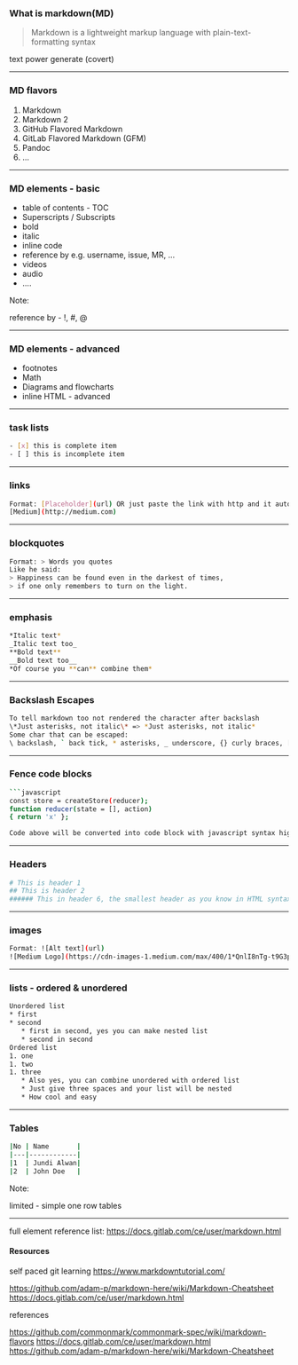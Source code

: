 ### What is markdown(MD)

> Markdown is a lightweight markup language with plain-text-formatting syntax

text power
generate (covert)

---

### MD flavors

1. Markdown
2. Markdown 2
3. GitHub Flavored Markdown
4. GitLab Flavored Markdown (GFM)
5. Pandoc
6. ...

---

### MD elements - basic

- table of contents - TOC
- Superscripts / Subscripts
- bold
- italic
- inline code
- reference by e.g. username, issue, MR, ...
- videos
- audio
- ....

Note:

reference by - !, #, @

---

### MD elements - advanced

- footnotes
- Math
- Diagrams and flowcharts
- inline HTML - advanced

---

### task lists

```bash
- [x] this is complete item
- [ ] this is incomplete item
```

---

### links

```bash
Format: [Placeholder](url) OR just paste the link with http and it automatically turns into link
[Medium](http://medium.com)
```

---

### blockquotes

```bash
Format: > Words you quotes
Like he said:
> Happiness can be found even in the darkest of times,
> if one only remembers to turn on the light.
```

---

### emphasis

```bash
*Italic text*
_Italic text too_
**Bold text**
__Bold text too__
*Of course you **can** combine them*
```

---

### Backslash Escapes

```bash
To tell markdown too not rendered the character after backslash
\*Just asterisks, not italic\* => *Just asterisks, not italic*
Some char that can be escaped:
\ backslash, ` back tick, * asterisks, _ underscore, {} curly braces, [] square brackets, () parentheses, # hash mark, + plus sign, - minus sign, . dot, ! exclamation mark
```

---

### Fence code blocks

````bash
```javascript
const store = createStore(reducer);
function reducer(state = [], action)
{ return 'x' };

Code above will be converted into code block with javascript syntax highlighting

````

---

### Headers

```bash
# This is header 1
## This is header 2
###### This in header 6, the smallest header as you know in HTML syntax as <h6>
```

---

### images

```bash
Format: ![Alt text](url)
![Medium Logo](https://cdn-images-1.medium.com/max/400/1*QnlI8nTg-t9G3pLrxbX9-w.png)
```

---

### lists - ordered & unordered

```bash
Unordered list
* first
* second
   * first in second, yes you can make nested list
   * second in second
Ordered list
1. one
1. two
1. three
   * Also yes, you can combine unordered with ordered list
   * Just give three spaces and your list will be nested
   * How cool and easy
```

---

### Tables

```bash
|No | Name       |
|---|------------|
|1  | Jundi Alwan|
|2  | John Doe   |
```

Note:

limited - simple one row tables

---

full element reference list:
https://docs.gitlab.com/ce/user/markdown.html

#### Resources

self paced git learning
https://www.markdowntutorial.com/

https://github.com/adam-p/markdown-here/wiki/Markdown-Cheatsheet
https://docs.gitlab.com/ce/user/markdown.html

references

https://github.com/commonmark/commonmark-spec/wiki/markdown-flavors
https://docs.gitlab.com/ce/user/markdown.html
https://github.com/adam-p/markdown-here/wiki/Markdown-Cheatsheet
